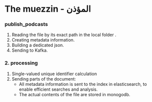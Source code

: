 # The muezzin - المؤذن


### publish_podcasts
1. Reading the file by its exact path in the local folder .
2. Creating metadata information.
3. Building a dedicated json.
4. Sending to Kafka.


### 2. processing
1. Single-valued unique identifier calculation
2. Sending parts of the document:
    * All metadata information is sent to the index in elasticsearch,
      to enable efficient searches and analysis. 
    * The actual contents of the file are stored in monogodb.
